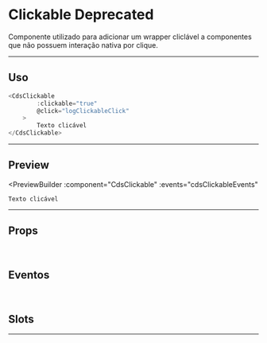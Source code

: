 # Clickable <Badge type="danger">Deprecated</Badge>

Componente utilizado para adicionar um wrapper cliclável a componentes que não possuem interação nativa por clique.

---

## Uso

```js
<CdsClickable
		:clickable="true"
		@click="logClickableClick"
	>
		Texto clicável
</CdsClickable>
```

---

## Preview

<PreviewBuilder
	:component="CdsClickable"
	:events="cdsClickableEvents"
>
	Texto clicável
</PreviewBuilder>

---

## Props

<APITable
	name="Clickable"
	section="props"
/>
<br />

## Eventos

<APITable
	name="Clickable"
	section="events"
/>
<br />

## Slots

<APITable
	name="Clickable"
	section="slots"
/>

---

<script setup>
import CdsClickable from '@/components/Clickable.vue';

const cdsClickableEvents = [
	'cds-click'
];
</script>
